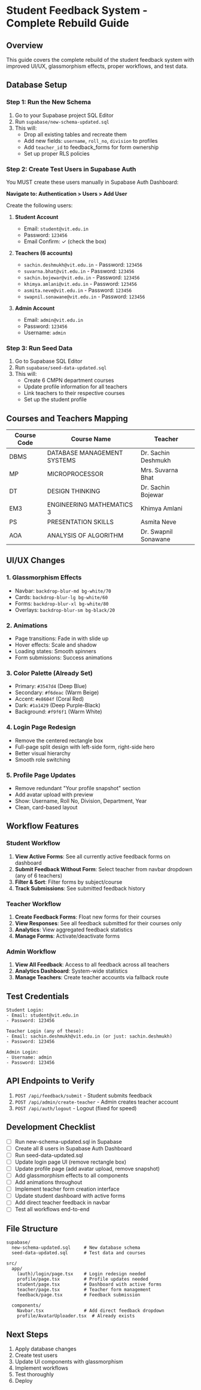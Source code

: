 # Student Feedback System - Complete Rebuild Guide

## Overview
This guide covers the complete rebuild of the student feedback system with improved UI/UX, glassmorphism effects, proper workflows, and test data.

## Database Setup

### Step 1: Run the New Schema
1. Go to your Supabase project SQL Editor
2. Run `supabase/new-schema-updated.sql`
3. This will:
   - Drop all existing tables and recreate them
   - Add new fields: `username`, `roll_no`, `division` to profiles
   - Add `teacher_id` to feedback_forms for form ownership
   - Set up proper RLS policies

### Step 2: Create Test Users in Supabase Auth
You MUST create these users manually in Supabase Auth Dashboard:

**Navigate to: Authentication > Users > Add User**

Create the following users:

1. **Student Account**
   - Email: `student@vit.edu.in`
   - Password: `123456`
   - Email Confirm: ✓ (check the box)

2. **Teachers (6 accounts)**
   - `sachin.deshmukh@vit.edu.in` - Password: `123456`
   - `suvarna.bhat@vit.edu.in` - Password: `123456`
   - `sachin.bojewar@vit.edu.in` - Password: `123456`
   - `khimya.amlani@vit.edu.in` - Password: `123456`
   - `asmita.neve@vit.edu.in` - Password: `123456`
   - `swapnil.sonawane@vit.edu.in` - Password: `123456`

3. **Admin Account**
   - Email: `admin@vit.edu.in`
   - Password: `123456`
   - Username: `admin`

### Step 3: Run Seed Data
1. Go to Supabase SQL Editor
2. Run `supabase/seed-data-updated.sql`
3. This will:
   - Create 6 CMPN department courses
   - Update profile information for all teachers
   - Link teachers to their respective courses
   - Set up the student profile

## Courses and Teachers Mapping

| Course Code | Course Name | Teacher |
|------------|-------------|---------|
| DBMS | DATABASE MANAGEMENT SYSTEMS | Dr. Sachin Deshmukh |
| MP | MICROPROCESSOR | Mrs. Suvarna Bhat |
| DT | DESIGN THINKING | Dr. Sachin Bojewar |
| EM3 | ENGINEERING MATHEMATICS 3 | Khimya Amlani |
| PS | PRESENTATION SKILLS | Asmita Neve |
| AOA | ANALYSIS OF ALGORITHM | Dr. Swapnil Sonawane |

## UI/UX Changes

### 1. Glassmorphism Effects
- Navbar: `backdrop-blur-md bg-white/70`
- Cards: `backdrop-blur-lg bg-white/60`
- Forms: `backdrop-blur-xl bg-white/80`
- Overlays: `backdrop-blur-sm bg-black/20`

### 2. Animations
- Page transitions: Fade in with slide up
- Hover effects: Scale and shadow
- Loading states: Smooth spinners
- Form submissions: Success animations

### 3. Color Palette (Already Set)
- Primary: `#3547d4` (Deep Blue)
- Secondary: `#f6deac` (Warm Beige)
- Accent: `#e8604f` (Coral Red)
- Dark: `#1a1429` (Deep Purple-Black)
- Background: `#f9f6f1` (Warm White)

### 4. Login Page Redesign
- Remove the centered rectangle box
- Full-page split design with left-side form, right-side hero
- Better visual hierarchy
- Smooth role switching

### 5. Profile Page Updates
- Remove redundant "Your profile snapshot" section
- Add avatar upload with preview
- Show: Username, Roll No, Division, Department, Year
- Clean, card-based layout

## Workflow Features

### Student Workflow
1. **View Active Forms**: See all currently active feedback forms on dashboard
2. **Submit Feedback Without Form**: Select teacher from navbar dropdown (any of 6 teachers)
3. **Filter & Sort**: Filter forms by subject/course
4. **Track Submissions**: See submitted feedback history

### Teacher Workflow
1. **Create Feedback Forms**: Float new forms for their courses
2. **View Responses**: See all feedback submitted for their courses only
3. **Analytics**: View aggregated feedback statistics
4. **Manage Forms**: Activate/deactivate forms

### Admin Workflow
1. **View All Feedback**: Access to all feedback across all teachers
2. **Analytics Dashboard**: System-wide statistics
3. **Manage Teachers**: Create teacher accounts via fallback route

## Test Credentials

```
Student Login:
- Email: student@vit.edu.in
- Password: 123456

Teacher Login (any of these):
- Email: sachin.deshmukh@vit.edu.in (or just: sachin.deshmukh)
- Password: 123456

Admin Login:
- Username: admin
- Password: 123456
```

## API Endpoints to Verify

1. `POST /api/feedback/submit` - Student submits feedback
2. `POST /api/admin/create-teacher` - Admin creates teacher account
3. `POST /api/auth/logout` - Logout (fixed for speed)

## Development Checklist

- [ ] Run new-schema-updated.sql in Supabase
- [ ] Create all 8 users in Supabase Auth Dashboard
- [ ] Run seed-data-updated.sql
- [ ] Update login page UI (remove rectangle box)
- [ ] Update profile page (add avatar upload, remove snapshot)
- [ ] Add glassmorphism effects to all components
- [ ] Add animations throughout
- [ ] Implement teacher form creation interface
- [ ] Update student dashboard with active forms
- [ ] Add direct teacher feedback in navbar
- [ ] Test all workflows end-to-end

## File Structure

```
supabase/
  new-schema-updated.sql     # New database schema
  seed-data-updated.sql      # Test data and courses
  
src/
  app/
    (auth)/login/page.tsx    # Login redesign needed
    profile/page.tsx         # Profile updates needed
    student/page.tsx         # Dashboard with active forms
    teacher/page.tsx         # Teacher form management
    feedback/page.tsx        # Feedback submission
  
  components/
    Navbar.tsx               # Add direct feedback dropdown
    profile/AvatarUploader.tsx  # Already exists
```

## Next Steps

1. Apply database changes
2. Create test users
3. Update UI components with glassmorphism
4. Implement workflows
5. Test thoroughly
6. Deploy
